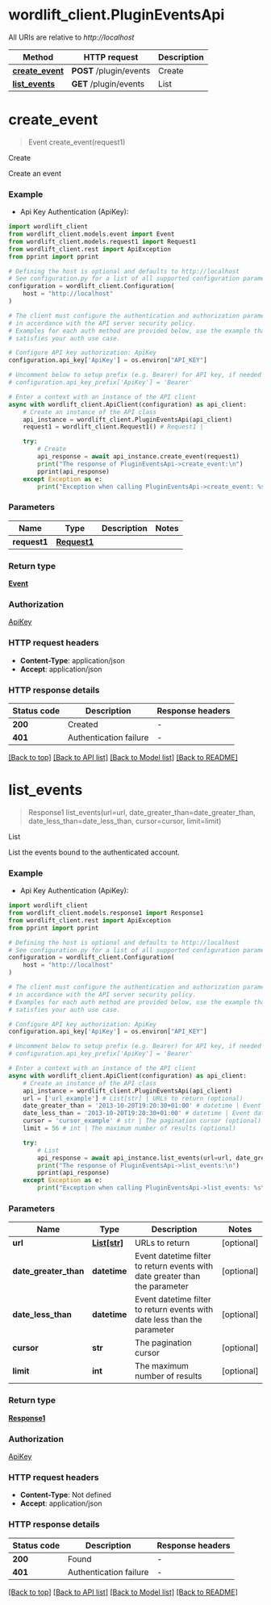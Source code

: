 # wordlift_client.PluginEventsApi

All URIs are relative to *http://localhost*

Method | HTTP request | Description
------------- | ------------- | -------------
[**create_event**](PluginEventsApi.md#create_event) | **POST** /plugin/events | Create
[**list_events**](PluginEventsApi.md#list_events) | **GET** /plugin/events | List


# **create_event**
> Event create_event(request1)

Create

Create an event

### Example

* Api Key Authentication (ApiKey):

```python
import wordlift_client
from wordlift_client.models.event import Event
from wordlift_client.models.request1 import Request1
from wordlift_client.rest import ApiException
from pprint import pprint

# Defining the host is optional and defaults to http://localhost
# See configuration.py for a list of all supported configuration parameters.
configuration = wordlift_client.Configuration(
    host = "http://localhost"
)

# The client must configure the authentication and authorization parameters
# in accordance with the API server security policy.
# Examples for each auth method are provided below, use the example that
# satisfies your auth use case.

# Configure API key authorization: ApiKey
configuration.api_key['ApiKey'] = os.environ["API_KEY"]

# Uncomment below to setup prefix (e.g. Bearer) for API key, if needed
# configuration.api_key_prefix['ApiKey'] = 'Bearer'

# Enter a context with an instance of the API client
async with wordlift_client.ApiClient(configuration) as api_client:
    # Create an instance of the API class
    api_instance = wordlift_client.PluginEventsApi(api_client)
    request1 = wordlift_client.Request1() # Request1 | 

    try:
        # Create
        api_response = await api_instance.create_event(request1)
        print("The response of PluginEventsApi->create_event:\n")
        pprint(api_response)
    except Exception as e:
        print("Exception when calling PluginEventsApi->create_event: %s\n" % e)
```



### Parameters


Name | Type | Description  | Notes
------------- | ------------- | ------------- | -------------
 **request1** | [**Request1**](Request1.md)|  | 

### Return type

[**Event**](Event.md)

### Authorization

[ApiKey](../README.md#ApiKey)

### HTTP request headers

 - **Content-Type**: application/json
 - **Accept**: application/json

### HTTP response details

| Status code | Description | Response headers |
|-------------|-------------|------------------|
**200** | Created |  -  |
**401** | Authentication failure |  -  |

[[Back to top]](#) [[Back to API list]](../README.md#documentation-for-api-endpoints) [[Back to Model list]](../README.md#documentation-for-models) [[Back to README]](../README.md)

# **list_events**
> Response1 list_events(url=url, date_greater_than=date_greater_than, date_less_than=date_less_than, cursor=cursor, limit=limit)

List

List the events bound to the authenticated account.

### Example

* Api Key Authentication (ApiKey):

```python
import wordlift_client
from wordlift_client.models.response1 import Response1
from wordlift_client.rest import ApiException
from pprint import pprint

# Defining the host is optional and defaults to http://localhost
# See configuration.py for a list of all supported configuration parameters.
configuration = wordlift_client.Configuration(
    host = "http://localhost"
)

# The client must configure the authentication and authorization parameters
# in accordance with the API server security policy.
# Examples for each auth method are provided below, use the example that
# satisfies your auth use case.

# Configure API key authorization: ApiKey
configuration.api_key['ApiKey'] = os.environ["API_KEY"]

# Uncomment below to setup prefix (e.g. Bearer) for API key, if needed
# configuration.api_key_prefix['ApiKey'] = 'Bearer'

# Enter a context with an instance of the API client
async with wordlift_client.ApiClient(configuration) as api_client:
    # Create an instance of the API class
    api_instance = wordlift_client.PluginEventsApi(api_client)
    url = ['url_example'] # List[str] | URLs to return (optional)
    date_greater_than = '2013-10-20T19:20:30+01:00' # datetime | Event datetime filter to return events with date greater than the parameter (optional)
    date_less_than = '2013-10-20T19:20:30+01:00' # datetime | Event datetime filter to return events with date less than the parameter (optional)
    cursor = 'cursor_example' # str | The pagination cursor (optional)
    limit = 56 # int | The maximum number of results (optional)

    try:
        # List
        api_response = await api_instance.list_events(url=url, date_greater_than=date_greater_than, date_less_than=date_less_than, cursor=cursor, limit=limit)
        print("The response of PluginEventsApi->list_events:\n")
        pprint(api_response)
    except Exception as e:
        print("Exception when calling PluginEventsApi->list_events: %s\n" % e)
```



### Parameters


Name | Type | Description  | Notes
------------- | ------------- | ------------- | -------------
 **url** | [**List[str]**](str.md)| URLs to return | [optional] 
 **date_greater_than** | **datetime**| Event datetime filter to return events with date greater than the parameter | [optional] 
 **date_less_than** | **datetime**| Event datetime filter to return events with date less than the parameter | [optional] 
 **cursor** | **str**| The pagination cursor | [optional] 
 **limit** | **int**| The maximum number of results | [optional] 

### Return type

[**Response1**](Response1.md)

### Authorization

[ApiKey](../README.md#ApiKey)

### HTTP request headers

 - **Content-Type**: Not defined
 - **Accept**: application/json

### HTTP response details

| Status code | Description | Response headers |
|-------------|-------------|------------------|
**200** | Found |  -  |
**401** | Authentication failure |  -  |

[[Back to top]](#) [[Back to API list]](../README.md#documentation-for-api-endpoints) [[Back to Model list]](../README.md#documentation-for-models) [[Back to README]](../README.md)

